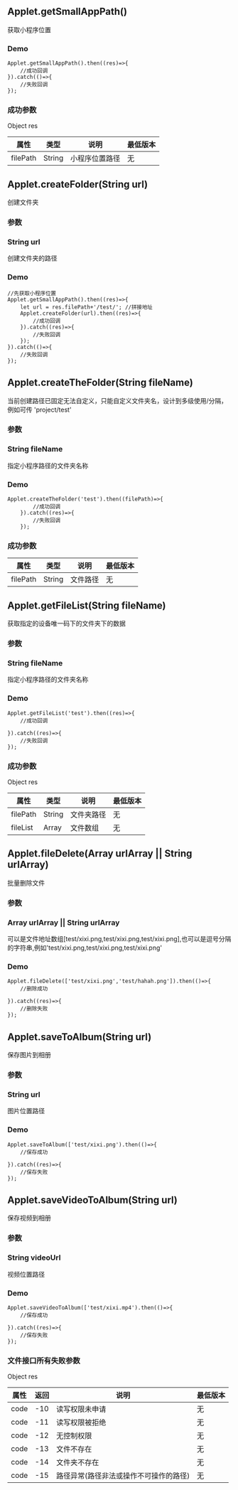 ## Applet.getSmallAppPath()
获取小程序位置

### Demo

```
Applet.getSmallAppPath().then((res)=>{
	//成功回调
}).catch(()=>{
	//失败回调
});

```

### 成功参数
Object res

属性 | 类型  | 说明 | 最低版本
-|-|-|-
filePath  | String | 小程序位置路径 |无 



## Applet.createFolder(String url)
创建文件夹

### 参数
### String url
创建文件夹的路径

### Demo

```
//先获取小程序位置
Applet.getSmallAppPath().then((res)=>{
	let url = res.filePath+'/test/'; //拼接地址
	Applet.createFolder(url).then((res)=>{
		//成功回调
	}).catch((res)=>{
		//失败回调
	});
}).catch(()=>{
	//失败回调
});

```

## Applet.createTheFolder(String fileName)
当前创建路径已固定无法自定义，只能自定义文件夹名，设计到多级使用/分隔，例如可传 'project/test'

### 参数
### String fileName
指定小程序路径的文件夹名称

### Demo
```
Applet.createTheFolder('test').then((filePath)=>{
		//成功回调
	}).catch((res)=>{
		//失败回调
	});
```


### 成功参数


属性 | 类型  | 说明 | 最低版本
-|-|-|-
filePath  | String | 文件路径 |无 


## Applet.getFileList(String fileName)
获取指定的设备唯一码下的文件夹下的数据

### 参数
### String fileName
指定小程序路径的文件夹名称

### Demo

```
Applet.getFileList('test').then((res)=>{
	//成功回调
	
}).catch((res)=>{
	//失败回调
});

```

### 成功参数
Object res

属性 | 类型  | 说明 | 最低版本
-|-|-|-
filePath  | String | 文件夹路径 |无 
fileList  | Array | 文件数组 |无

## Applet.fileDelete(Array urlArray || String urlArray)
批量删除文件


### 参数
### Array urlArray || String urlArray
可以是文件地址数组[test/xixi.png,test/xixi.png,test/xixi.png],也可以是逗号分隔的字符串,例如'test/xixi.png,test/xixi.png,test/xixi.png'


### Demo

```
Applet.fileDelete(['test/xixi.png','test/hahah.png']).then(()=>{
	//删除成功
	
}).catch((res)=>{
	//删除失败
});

```


## Applet.saveToAlbum(String url)
保存图片到相册

### 参数
### String url
图片位置路径


### Demo

```
Applet.saveToAlbum(['test/xixi.png').then(()=>{
	//保存成功
	
}).catch((res)=>{
	//保存失败
});

```


## Applet.saveVideoToAlbum(String url)
保存视频到相册

### 参数
### String videoUrl
视频位置路径


### Demo

```
Applet.saveVideoToAlbum(['test/xixi.mp4').then(()=>{
	//保存成功
	
}).catch((res)=>{
	//保存失败
});

```


### 文件接口所有失败参数
Object res

属性 | 返回  | 说明 | 最低版本
-|-|-|-
code | -10 | 读写权限未申请 |无 
code | -11	 | 读写权限被拒绝 |无
code | -12 | 无控制权限 |无 
code | -13 | 文件不存在 |无
code | -14 | 文件夹不存在 |无
code | -15 | 路径异常(路径非法或操作不可操作的路径) |无






